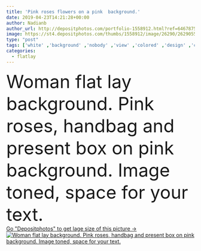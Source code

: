 ```yaml
---
title: 'Pink roses flowers on a pink  background.'
date: 2019-04-23T14:21:28+00:00
author: Nadianb
author_url: http://depositphotos.com/portfolio-1558912.html?ref=64678756
image: https://st4.depositphotos.com/thumbs/1558912/image/26290/262905562/api_thumb_450.jpg?forcejpeg=true
type: "post"
tags: ['white' ,'background' ,'nobody' ,'view' ,'colored' ,'design' ,'copy' ,'space' ,'gift' ,'anniversary' ,'box' ,'celebration' ,'greeting' ,'holiday' ,'present' ,'empty' ,'art' ,'gold' ,'female' ,'abstract' ,'leaves' ,'vertical' ,'flora' ,'floral' ,'flower' ,'golden' ,'card' ,'bouquet' ,'pink' ,'purple' ,'lay' ,'blank' ,'text' ,'woman' ,'flat' ,'congratulation' ,'toned' ,'top' ,'sheet' ,'rose' ,'fern' ,'peonies' ,'poses' ,'pink background' ,'woman background' ,'flatlay' ,'flat lay background' ,'female flat lay background' ,'pink flat lay' ]
categories: 
  - flatlay
---
```

<div aling="center">
            <font size="60"> Woman flat lay background. Pink roses, handbag and present box on pink  background. Image toned, space for your text.</font>   
</div>
<div>
    <a href='https://depositphotos.com/262905562/stock-photo-pink-roses-flowers-on-a.html?ref=64678756' target=_blank > Go "Depositphotos" to get lage size of this picture ->
        <img href='https://depositphotos.com/262905562/stock-photo-pink-roses-flowers-on-a.html?ref=64678756' src='https://st4.depositphotos.com/1558912/26290/i/950/depositphotos_262905562-stock-photo-pink-roses-flowers-on-a.jpg?forcejpeg=true' alt='Woman flat lay background. Pink roses, handbag and present box on pink  background. Image toned, space for your text.' >
    </a>
</div>
